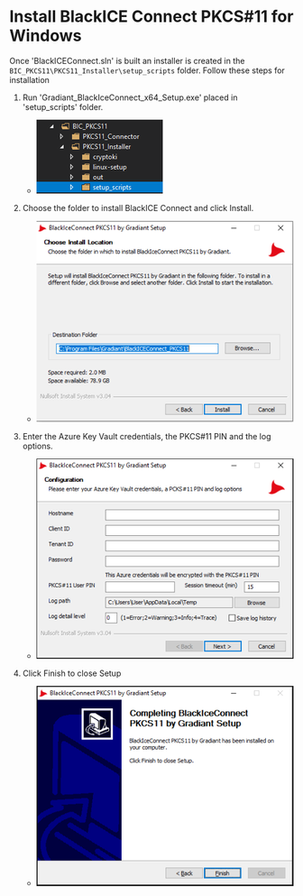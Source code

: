 # Install BlackICE Connect PKCS#11 for Windows 

Once 'BlackICEConnect.sln' is built an installer is created in the `BIC_PKCS11\PKCS11_Installer\setup_scripts` folder. Follow these steps for installation

1. Run 'Gradiant_BlackIceConnect_x64_Setup.exe' placed in 'setup_scripts' folder.
    - ![setup_sc dir tree](img/setup_scripts_dirtree.png)

2. Choose the folder to install BlackICE Connect and click Install.
    - ![choose install location](img/choose_install_location.png)

3. Enter the Azure Key Vault credentials, the PKCS#11 PIN and the log options.
    - ![AKV credentials](img/AKV_credentials.png)
    
4. Click Finish to close Setup
    - ![Finish setup](img/finish_setup.png)